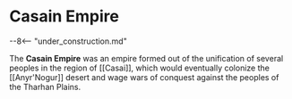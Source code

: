 # Casain Empire

--8<-- "under_construction.md"

The **Casain Empire** was an empire formed out of the unification of several peoples in the region of [[Casai]], which would eventually colonize the [[Anyr'Nogur]] desert and wage wars of conquest against the peoples of the Tharhan Plains.